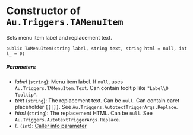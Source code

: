 # Constructor of `Au.Triggers.TAMenuItem`

Sets menu item label and replacement text.

```
public TAMenuItem(string label, string text, string html = null, int l_ = 0)
```

##### Parameters

- *label*  (`string`):
    Menu item label. If `null`, uses `Au.Triggers.TAMenuItem.Text`. Can contain tooltip like `"Label\0 Tooltip"`.
- *text*  (`string`):
    The replacement text. Can be `null`. Can contain caret placeholder `[[|]]`. See `Au.Triggers.AutotextTriggerArgs.Replace`.
- *html*  (`string`):
    The replacement HTML. Can be `null`. See `Au.Triggers.AutotextTriggerArgs.Replace`.
- *l_*  (`int`):
    [Caller info parameter](../articles/Caller%20info%20parameter.html)